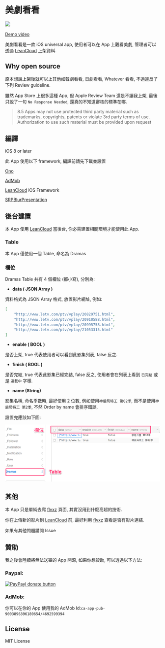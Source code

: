 # 美劇看看

![](https://raw.githubusercontent.com/shinrenpan/MGKK/master/MGKK/Images.xcassets/AppIcon.appiconset/Icon-76.png)

[Demo video](http://youtu.be/NSdrNZ7s49I)

美劇看看是一款 iOS universal app, 使用者可以在 App 上觀看美劇, 管理者可以透過 [LeanCloud](https://leancloud.cn) 上架資料.

## Why open source

原本想說上架後就可以上其他如韓劇看看, 日劇看看, Whatever 看看, 不過違反了下列 Review guideline.

雖然 App Store 上很多這種 App, 但 Apple Review Team 還是不讓我上架, 最後只說了一句 `No Response Needed`, 還真的不知道審核的標準在哪.

>8.5
>Apps may not use protected third party material such as trademarks, copyrights, patents or violate 3rd party terms of use. Authorization to use such material must be provided upon request

## 編譯

iOS 8 or later

此 App 使用以下 framework, 編譯前請先下載並設置

[Ono](https://github.com/mattt/Ono)

[AdMob](https://apps.admob.com/)

[LeanCloud](https://leancloud.cn) iOS Framework

[SRPBlurPresentation](https://github.com/shinrenpan/SRPBlurPresentation)

## 後台建置

本 App 使用 [LeanCloud](https://leancloud.cn) 當後台, 你必需建置相關環境才能使用此 App.

### Table

本 App 僅使用一個 Table, 命名為 Dramas

### 欄位

Dramas Table 共有 4 個欄位 (都小寫), 分別為:

- __data ( JSON Array )__

資料格式為 JSON Array 格式, 放置影片網址, 例如:
```json
[
	"http://www.letv.com/ptv/vplay/20829751.html",
	"http://www.letv.com/ptv/vplay/20910588.html",
	"http://www.letv.com/ptv/vplay/20995758.html",
	"http://www.letv.com/ptv/vplay/21053315.html"
]
```

- __enable ( BOOL )__

是否上架, true 代表使用者可以看到此影集列表, false 反之.

- __finish ( BOOL )__

是否完結, true 代表此影集已經完結, false 反之, 使用者會在列表上看到 `已完結` 或是 `連載中` 字樣.

- __name (String)__

影集名稱, 命名季數時, 最好使用 2 位數, 例如使用`神盾局特工 第02季`, 而不是使用`神盾局特工 第2季`, 不然 Order by name 會排序錯誤.

設置完應該如下圖:

![](README/1.png)

## 其他

本 App 只是單純去爬 [flvxz](http://www.flvxz.com) 頁面, 其實沒用到什麼高超的技術.

你在上傳新的影片到 [LeanCloud](https://leancloud.cn) 前, 最好利用 [flvxz](http://www.flvxz.com) 查看是否有影片連結.

如果有其他問題請開 Issue

## 贊助

我之後會陸續將無法送審的 App 開源, 如果你想贊助, 可以透過以下方法:

### Paypal:

[![PayPayl donate button](https://www.paypal.com/en_US/i/btn/btn_donateCC_LG.gif)](https://www.paypal.com/cgi-bin/webscr?cmd=_s-xclick&hosted_button_id=LC58N7VZUST5N "Donate")

### AdMob:

你可以在你的 App 使用我的 AdMob Id:`ca-app-pub-9003896396180654/4692599394`

## License

MIT License
